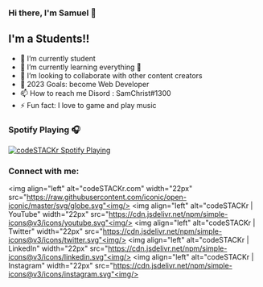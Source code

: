 ### Hi there, I'm Samuel 👋


## I'm a Students!!

- 🔭 I’m currently student
- 🌱 I’m currently learning everything 🤣
- 👯 I’m looking to collaborate with other content creators
- 🥅 2023 Goals: become Web Developer
- 📫 How to reach me Disord : SamChrist#1300
- ⚡ Fun fact: I love to game and play music

### Spotify Playing 🎧

[<img src="https://now-playing-codestackr.vercel.app/api/spotify-playing" alt="codeSTACKr Spotify Playing" width="350" />](https://open.spotify.com/user/swyqyimdc12jajde4vpwd2x1b)

### Connect with me:

<img align="left" alt="codeSTACKr.com" width="22px" src="https://raw.githubusercontent.com/iconic/open-iconic/master/svg/globe.svg"<img/>
<img align="left" alt="codeSTACKr | YouTube" width="22px" src="https://cdn.jsdelivr.net/npm/simple-icons@v3/icons/youtube.svg"<img/>
<img align="left" alt="codeSTACKr | Twitter" width="22px" src="https://cdn.jsdelivr.net/npm/simple-icons@v3/icons/twitter.svg"<img/>
<img align="left" alt="codeSTACKr | LinkedIn" width="22px" src="https://cdn.jsdelivr.net/npm/simple-icons@v3/icons/linkedin.svg"<img/>
<img align="left" alt="codeSTACKr | Instagram" width="22px" src="https://cdn.jsdelivr.net/npm/simple-icons@v3/icons/instagram.svg"<img/>
